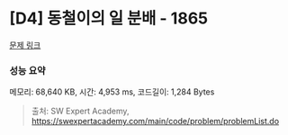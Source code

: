 # [D4] 동철이의 일 분배 - 1865 

[문제 링크](https://swexpertacademy.com/main/code/problem/problemDetail.do?contestProbId=AV5LuHfqDz8DFAXc) 

### 성능 요약

메모리: 68,640 KB, 시간: 4,953 ms, 코드길이: 1,284 Bytes



> 출처: SW Expert Academy, https://swexpertacademy.com/main/code/problem/problemList.do